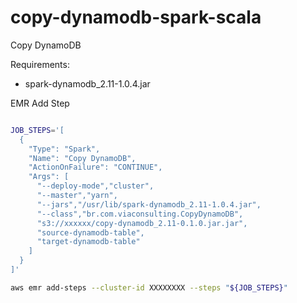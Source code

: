 # copy-dynamodb-spark-scala
Copy DynamoDB

Requirements:

- spark-dynamodb_2.11-1.0.4.jar

EMR Add Step

```bash

JOB_STEPS='[
  {
    "Type": "Spark",
    "Name": "Copy DynamoDB",
    "ActionOnFailure": "CONTINUE",
    "Args": [
      "--deploy-mode","cluster",
      "--master","yarn",
      "--jars","/usr/lib/spark-dynamodb_2.11-1.0.4.jar",
      "--class","br.com.viaconsulting.CopyDynamoDB",
      "s3://xxxxxx/copy-dynamodb_2.11-0.1.0.jar.jar",
      "source-dynamodb-table",
      "target-dynamodb-table"
    ]
  }
]'

aws emr add-steps --cluster-id XXXXXXXX --steps "${JOB_STEPS}"

```
